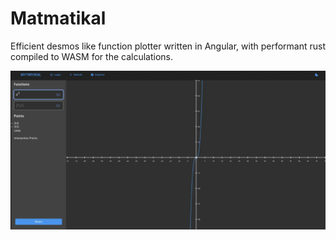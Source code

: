 # Matmatikal
Efficient desmos like function plotter written in Angular, with performant rust compiled to WASM for the calculations.

![Demo](./matmatikal-plot.webp)
